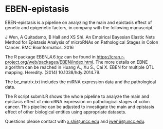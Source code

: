 # EBEN-epistasis

EBEN-epistasis is a pipeline on analyzing the main and epistasis effect of genetic and epigenetic factors, in company with the following manuscript.

J Wen, A Quitadamo, B Hall and XS Shi. An Empirical Bayesian Elastic Nets Method for Epistasis Analysis of microRNAs on Pathological Stages in Colon Cancer. BMC Bioinformatics. 2016

The R package EBEN_4.6.tgz can be found in https://cran.r-project.org/web/packages/EBEN/index.html. The more details on EBNE algorithm can be reached in Huang A., Xu S., Cai X. EBEN for multiple QTL mapping. Heredity.  (2014) 10.1038/hdy.2014.79. 

The bc_matrix.txt includes the miRNA expression data and the pathological data.

The R script submit.R shows the whole pipeline to analyze the main and epistasis effect of microRNA expression on pathological stages of colon cancer. This pipeline can be adjusted to investigate the main and epistasis effect of other biological entities using appropriate datasets. 

Questions please contact with x.shi@uncc.edu and jwen6@uncc.edu.

